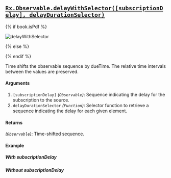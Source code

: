 ## [`Rx.Observable.delayWithSelector([subscriptionDelay], delayDurationSelector)`](https://github.com/Reactive-Extensions/RxJS/blob/master/src/core/linq/observable/delaywithselector.js)

{% if book.isPdf %}

![delayWithSelector](http://reactivex.io/documentation/operators/images/delayWithSelector.png)

{% else %}

<rx-marbles key="delayWithSelector"></rx-marbles>

{% endif %}

Time shifts the observable sequence by dueTime. The relative time intervals between the values are preserved.

#### Arguments
1. `[subscriptionDelay]` *(`Observable`)*: Sequence indicating the delay for the subscription to the source. 
2. `delayDurationSelector` *(`Function`)*: Selector function to retrieve a sequence indicating the delay for each given element.

#### Returns
*(`Observable`)*: Time-shifted sequence.
  
#### Example

##### With subscriptionDelay

[](http://jsbin.com/buwaxe/1/embed?js,console)

##### Without subscriptionDelay

[](http://jsbin.com/soheg/1/embed?js,console)